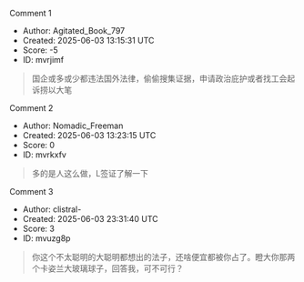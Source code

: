 Comment 1

- Author: Agitated_Book_797
- Created: 2025-06-03 13:15:31 UTC
- Score: -5
- ID: mvrjimf

> 国企或多或少都违法国外法律，偷偷搜集证据，申请政治庇护或者找工会起诉捞以大笔

Comment 2

- Author: Nomadic_Freeman
- Created: 2025-06-03 13:23:15 UTC
- Score: 0
- ID: mvrkxfv

> 多的是人这么做，L签证了解一下

Comment 3

- Author: clistral-
- Created: 2025-06-03 23:31:40 UTC
- Score: 3
- ID: mvuzg8p

> 你这个不太聪明的大聪明都想出的法子，还啥便宜都被你占了。瞪大你那两个卡姿兰大玻璃球子，回答我，可不可行？
